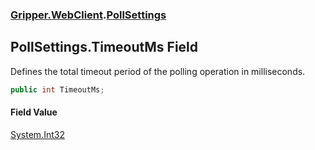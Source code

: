 ### [Gripper.WebClient](Gripper_WebClient.md 'Gripper.WebClient').[PollSettings](Gripper_WebClient_PollSettings.md 'Gripper.WebClient.PollSettings')
## PollSettings.TimeoutMs Field
Defines the total timeout period of the polling operation in milliseconds.  
```csharp
public int TimeoutMs;
```
#### Field Value
[System.Int32](https://docs.microsoft.com/en-us/dotnet/api/System.Int32 'System.Int32')
